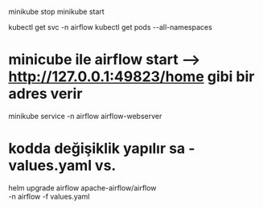 minikube stop
minikube start

kubectl get svc -n airflow
kubectl get pods --all-namespaces


# minicube ile airflow start --> http://127.0.0.1:49823/home gibi bir adres verir
minikube service -n airflow airflow-webserver

# kodda değişiklik yapılır sa - values.yaml vs.
helm upgrade airflow apache-airflow/airflow \
  -n airflow -f values.yaml





